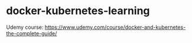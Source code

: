# docker-kubernetes-learning
Udemy course: https://www.udemy.com/course/docker-and-kubernetes-the-complete-guide/
